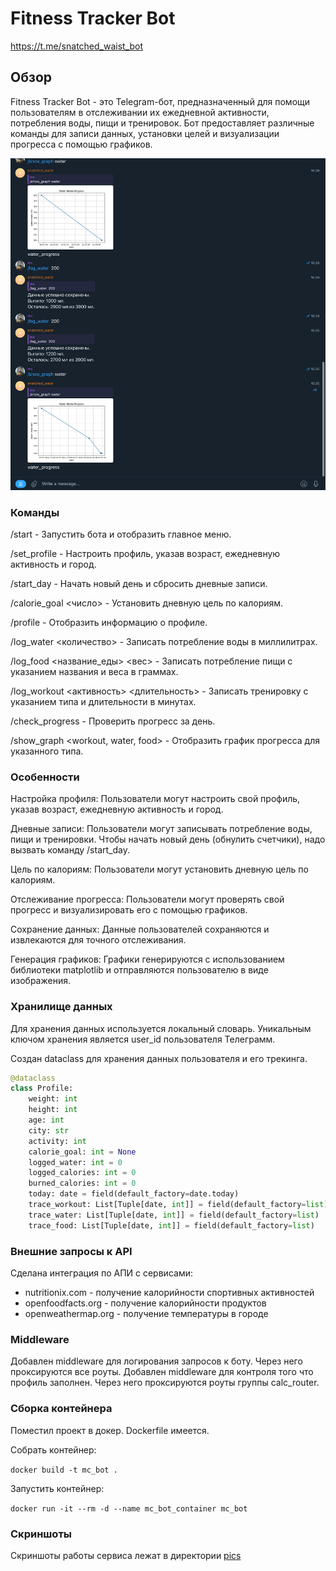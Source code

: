# Fitness Tracker Bot

https://t.me/snatched_waist_bot

## Обзор

Fitness Tracker Bot - это Telegram-бот, предназначенный для помощи пользователям в отслеживании их ежедневной активности, потребления воды, пищи и тренировок. Бот предоставляет различные команды для записи данных, установки целей и визуализации прогресса с помощью графиков.  

![SCR-20250118-nqms.png](pics/SCR-20250118-nqms.png)

### Команды

/start - Запустить бота и отобразить главное меню.

/set_profile - Настроить профиль, указав возраст, ежедневную активность и город.

/start_day - Начать новый день и сбросить дневные записи.

/calorie_goal <число> - Установить дневную цель по калориям.

/profile - Отобразить информацию о профиле.

/log_water <количество> - Записать потребление воды в миллилитрах.

/log_food <название_еды> <вес> - Записать потребление пищи с указанием названия и веса в граммах.

/log_workout <активность> <длительность> - Записать тренировку с указанием типа и длительности в минутах.

/check_progress - Проверить прогресс за день.

/show_graph <workout, water, food> - Отобразить график прогресса для указанного типа.

### Особенности

Настройка профиля: Пользователи могут настроить свой профиль, указав возраст, ежедневную активность и город.

Дневные записи: Пользователи могут записывать потребление воды, пищи и тренировки. Чтобы начать новый день (обнулить счетчики), надо вызвать команду /start_day.

Цель по калориям: Пользователи могут установить дневную цель по калориям.

Отслеживание прогресса: Пользователи могут проверять свой прогресс и визуализировать его с помощью графиков.

Сохранение данных: Данные пользователей сохраняются и извлекаются для точного отслеживания.

Генерация графиков: Графики генерируются с использованием библиотеки matplotlib и отправляются пользователю в виде изображения.

### Хранилище данных

Для хранения данных используется локальный словарь. Уникальным ключом хранения является user_id пользователя Телеграмм.

Создан dataclass для хранения данных пользователя и его трекинга.
```python
@dataclass
class Profile:
    weight: int
    height: int
    age: int
    city: str
    activity: int
    calorie_goal: int = None
    logged_water: int = 0
    logged_calories: int = 0
    burned_calories: int = 0
    today: date = field(default_factory=date.today)
    trace_workout: List[Tuple[date, int]] = field(default_factory=list)
    trace_water: List[Tuple[date, int]] = field(default_factory=list)
    trace_food: List[Tuple[date, int]] = field(default_factory=list)
```


### Внешние запросы к API

Сделана интеграция по АПИ с сервисами:
- nutritionix.com - получение калорийности спортивных активностей 
- openfoodfacts.org - получение калорийности продуктов
- openweathermap.org - получение температуры в городе

### Middleware

Добавлен middleware для логирования запросов к боту. Через него проксируются все роуты.
Добавлен middleware для контроля того что профиль заполнен. Через него проксируются роуты группы calc_router. 

### Сборка контейнера

Поместил проект в докер. Dockerfile имеется.

Собрать контейнер:

`docker build -t mc_bot .`

Запустить контейнер:

`docker run -it --rm -d --name mc_bot_container mc_bot`

### Скриншоты

Скриншоты работы сервиса лежат в директории [pics](pics)